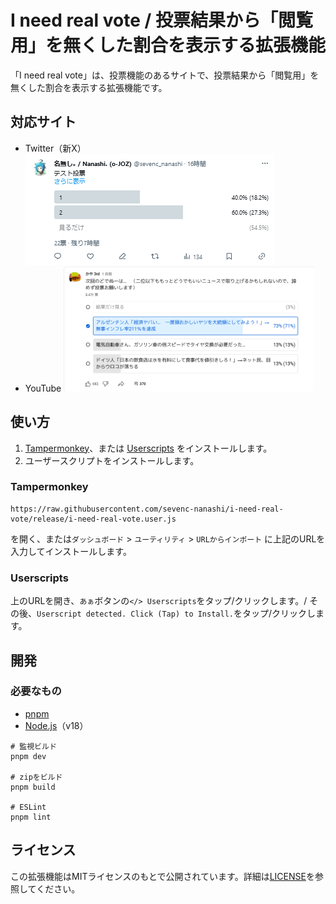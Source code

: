 # I need real vote / 投票結果から「閲覧用」を無くした割合を表示する拡張機能

「I need real vote」は、投票機能のあるサイトで、投票結果から「閲覧用」を無くした割合を表示する拡張機能です。

## 対応サイト

- Twitter（新X）
  ![](./static/demo_tw.png)
- YouTube
  ![](./static/demo_yt.png)

## 使い方

1. [Tampermonkey](https://www.tampermonkey.net/)、または [Userscripts](https://itunes.apple.com/us/app/userscripts/id1463298887) をインストールします。
2. ユーザースクリプトをインストールします。

### Tampermonkey

```
https://raw.githubusercontent.com/sevenc-nanashi/i-need-real-vote/release/i-need-real-vote.user.js
```

を開く、または`ダッシュボード` > `ユーティリティ` > `URLからインポート` に上記のURLを入力してインストールします。

### Userscripts

上のURLを開き、`あぁ`ボタンの`</> Userscripts`をタップ/クリックします。/
その後、`Userscript detected. Click (Tap) to Install.`をタップ/クリックします。

## 開発

### 必要なもの

- [pnpm](https://pnpm.io/)
- [Node.js](https://nodejs.org/)（v18）

```
# 監視ビルド
pnpm dev

# zipをビルド
pnpm build

# ESLint
pnpm lint
```

## ライセンス

この拡張機能はMITライセンスのもとで公開されています。詳細は[LICENSE](LICENSE)を参照してください。
